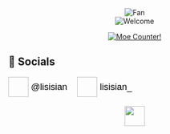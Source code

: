 <div align="center">
<img src="https://github.com/fnky/fnky/raw/fnky/img/fan-1.gif" alt="Fan" align="center">
</div>

<div align="center">
<img src="https://github.com/fnky/fnky/raw/fnky/img/welcome-fire.gif" alt="Welcome" align="center">
</div>

<p align="center">
  <a href="https://count.getloli.com" target="_blank">
    <img alt="Moe Counter!" src="https://count.getloli.com/@:lisisisan?name=%3Alisisisan&theme=random&padding=7&offset=0&align=center&scale=1&pixelated=1&darkmode=auto">
  </a>
</p>

<!--  <picture> -->
<!--   <source -->
<!--     media="(prefers-color-scheme: dark)" -->
<!--     srcset="https://raw.githubusercontent.com/lisisisan/lisisisan/refs/heads/output/github-contribution-grid-snake-dark.svg" -->
<!--   /> -->
<!--   <source -->
<!--     media="(prefers-color-scheme: light)" -->
<!--     srcset="https://raw.githubusercontent.com/lisisisan/lisisisan/refs/heads/output/github-contribution-grid-snake.svg" -->
<!--   /> -->
<!--   <img -->
<!--     alt="github contribution grid snake animation" -->
<!--     src="https://raw.githubusercontent.com/platane/snk/output/github-contribution-grid-snake.svg" -->
<!--   /> -->
<!-- </picture> -->

## 💬 Socials

<p align="left" style="font-size: 18px;">
   <a href="https://t.me/lisisian" style="text-decoration: none; display: inline-block; margin-right: 15px;">
      <img href="https://icons8.ru/icon/25n4hOEoY7ss/telegram-app" width="40" height="40" style="vertical-align: middle;">
      <span style="vertical-align: middle; font-family: Arial, sans-serif; color: #000; font-size: 18px;">@lisisian</span>
   </a>

   <a href="https://www.instagram.com/lisisian_" style="text-decoration: none; display: inline-block;">
      <img href="https://icons8.ru/icon/48839/instagram"  width="40" height="40" style="vertical-align: middle;">
      <span style="vertical-align: middle; font-family: Arial, sans-serif; color: #000; font-size: 18px;">lisisian_</span>
   </a>
</p>


<p align="center">
<img src="https://raw.githubusercontent.com/innng/innng/master/assets/kyubey.gif" height="40" />
</p>
